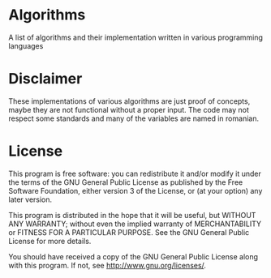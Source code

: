 Algorithms
==========

A list of algorithms and their implementation written in various programming languages

Disclaimer
==========
These implementations of various algorithms are just proof of concepts, maybe
they are not functional without a proper input.
The code may not respect some standards and many of the variables are named in
romanian.

License
=======

This program is free software: you can redistribute it and/or modify
it under the terms of the GNU General Public License as published by
the Free Software Foundation, either version 3 of the License, or
(at your option) any later version.

This program is distributed in the hope that it will be useful,
but WITHOUT ANY WARRANTY; without even the implied warranty of
MERCHANTABILITY or FITNESS FOR A PARTICULAR PURPOSE.  See the
GNU General Public License for more details.

You should have received a copy of the GNU General Public License
along with this program.  If not, see <http://www.gnu.org/licenses/>.

